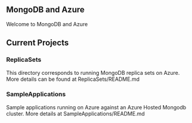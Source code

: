## MongoDB and Azure
Welcome to MongoDB and Azure

## Current Projects

### ReplicaSets
This directory corresponds to running MongoDB replica sets on Azure. More 
details can be found at ReplicaSets/README.md

### SampleApplications
Sample applications running on Azure against an Azure Hosted Mongodb cluster. More details at SampleApplications/README.md

